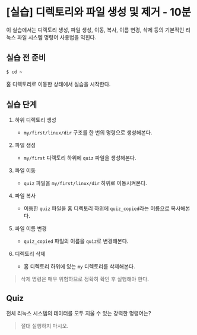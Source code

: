 # [실습] 디렉토리와 파일 생성 및 제거 - 10분

이 실습에서는 디렉토리 생성, 파일 생성, 이동, 복사, 이름 변경, 삭제 등의 기본적인 리눅스 파일 시스템 명령어 사용법을 익힌다.


## 실습 전 준비

```bash
$ cd ~
```

홈 디렉토리로 이동한 상태에서 실습을 시작한다.

## 실습 단계

1. 하위 디렉토리 생성
    - `my/first/linux/dir` 구조를 한 번의 명령으로 생성해본다.

2. 파일 생성    
    - `my/first` 디렉토리 하위에 `quiz` 파일을 생성해본다.

3. 파일 이동
    - `quiz` 파일을 `my/first/linux/dir` 하위로 이동시켜본다.

4. 파일 복사
    - 이동한 `quiz` 파일을 홈 디렉토리 하위에 `quiz_copied`라는 이름으로 복사해본다.

5. 파일 이름 변경
    - `quiz_copied` 파일의 이름을 `quiz`로 변경해본다.

6. 디렉토리 삭제
    - 홈 디렉토리 하위에 있는 `my` 디렉토리를 삭제해본다.

> 삭제 명령은 매우 위험하므로 정확히 확인 후 실행해야 한다.

## Quiz

전체 리눅스 시스템의 데이터를 모두 지울 수 있는 강력한 명령어는?

> 절대 실행하지 마시오.
